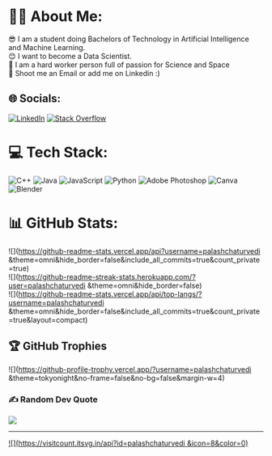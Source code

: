 # 🧑‍💻 About Me:
😎 I am a student doing Bachelors of Technology in Artificial Intelligence and Machine Learning.<br>😊 I want to become a Data Scientist.<br>🫡 I am a hard worker person full of passion for Science and Space  <br>🔭 Shoot me an Email or add me on Linkedin :)


## 🌐 Socials:
[![LinkedIn](https://img.shields.io/badge/LinkedIn-%230077B5.svg?logo=linkedin&logoColor=white)](https://linkedin.com/in/palashchaturvedi21) [![Stack Overflow](https://img.shields.io/badge/-Stackoverflow-FE7A16?logo=stack-overflow&logoColor=white)](https://stackoverflow.com/users/21894026) 

# 💻 Tech Stack:
![C++](https://img.shields.io/badge/c++-%2300599C.svg?style=for-the-badge&logo=c%2B%2B&logoColor=white) ![Java](https://img.shields.io/badge/java-%23ED8B00.svg?style=for-the-badge&logo=java&logoColor=white) ![JavaScript](https://img.shields.io/badge/javascript-%23323330.svg?style=for-the-badge&logo=javascript&logoColor=%23F7DF1E) ![Python](https://img.shields.io/badge/python-3670A0?style=for-the-badge&logo=python&logoColor=ffdd54) ![Adobe Photoshop](https://img.shields.io/badge/adobephotoshop-%2331A8FF.svg?style=for-the-badge&logo=adobephotoshop&logoColor=white) ![Canva](https://img.shields.io/badge/Canva-%2300C4CC.svg?style=for-the-badge&logo=Canva&logoColor=white) ![Blender](https://img.shields.io/badge/blender-%23F5792A.svg?style=for-the-badge&logo=blender&logoColor=white)
# 📊 GitHub Stats:
![](https://github-readme-stats.vercel.app/api?username=palashchaturvedi &theme=omni&hide_border=false&include_all_commits=true&count_private=true)<br/>
![](https://github-readme-streak-stats.herokuapp.com/?user=palashchaturvedi &theme=omni&hide_border=false)<br/>
![](https://github-readme-stats.vercel.app/api/top-langs/?username=palashchaturvedi &theme=omni&hide_border=false&include_all_commits=true&count_private=true&layout=compact)

## 🏆 GitHub Trophies
![](https://github-profile-trophy.vercel.app/?username=palashchaturvedi &theme=tokyonight&no-frame=false&no-bg=false&margin-w=4)

### ✍️ Random Dev Quote
![](https://quotes-github-readme.vercel.app/api?type=horizontal&theme=tokyonight)

---
[![](https://visitcount.itsvg.in/api?id=palashchaturvedi &icon=8&color=0)](https://visitcount.itsvg.in)

<!-- Proudly created with GPRM ( https://gprm.itsvg.in ) -->
